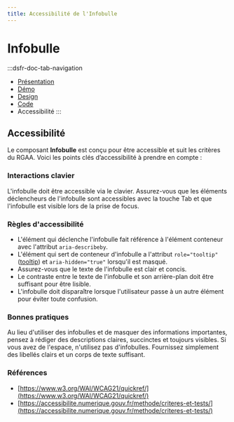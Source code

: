 ```yaml
---
title: Accessibilité de l'Infobulle
---
```

# Infobulle

:::dsfr-doc-tab-navigation
- [Présentation](../index.md)
- [Démo](../demo/index.md)
- [Design](../design/index.md)
- [Code](../code/index.md)
- Accessibilité
:::

## Accessibilité

Le composant **Infobulle** est conçu pour être accessible et suit les critères du RGAA. Voici les points clés d’accessibilité à prendre en compte :

### Interactions clavier

L'infobulle doit être accessible via le clavier. Assurez-vous que les éléments déclencheurs de l'infobulle sont accessibles avec la touche Tab et que l'infobulle est visible lors de la prise de focus.

### Règles d'accessibilité

- L'élément qui déclenche l'infobulle fait référence à l'élément conteneur avec l'attribut `aria-describeby`.
- L'élément qui sert de conteneur d'infobulle a l'attribut `role="tooltip"` ([tooltip](https://w3c.github.io/aria/#tooltip)) et `aria-hidden="true"` lorsqu'il est masqué.
- Assurez-vous que le texte de l'infobulle est clair et concis.
- Le contraste entre le texte de l'infobulle et son arrière-plan doit être suffisant pour être lisible.
- L'infobulle doit disparaître lorsque l'utilisateur passe à un autre élément pour éviter toute confusion.

### Bonnes pratiques
Au lieu d'utiliser des infobulles et de masquer des informations importantes, pensez à rédiger des descriptions claires, succinctes et toujours visibles. Si vous avez de l'espace, n'utilisez pas d'infobulles. Fournissez simplement des libellés clairs et un corps de texte suffisant.

### Références

- [https://www.w3.org/WAI/WCAG21/quickref/](https://www.w3.org/WAI/WCAG21/quickref/)
- [https://accessibilite.numerique.gouv.fr/methode/criteres-et-tests/](https://accessibilite.numerique.gouv.fr/methode/criteres-et-tests/)
